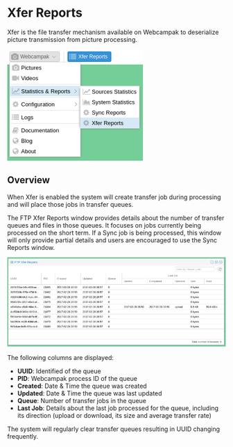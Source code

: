 # Xfer Reports

Xfer is the file transfer mechanism available on Webcampak to deserialize picture transmission from picture processing.

![Xfer Reports Menu](images/desktop.menu.xfer-reports.en.png)

## Overview

When Xfer is enabled the system will create transfer job during processing and will place those jobs in transfer queues. 

The FTP Xfer Reports window provides details about the number of transfer queues and files in those queues. It focuses on jobs currently being processed on the short term. If a Sync job is being processed, this window will only provide partial details and users are encouraged to use the Sync Reports window.

![Xfer Reports Window](images/desktop.xfer-reports.en.png)

The following columns are displayed:

* __UUID__: Identified of the queue
* __PID__: Webcampak process ID of the queue
* __Created__: Date & Time the queue was created
* __Updated__: Date & Time the queue was last updated
* __Queue__: Number of transfer jobs in the queue
* __Last Job__: Details about the last job processed for the queue, including its direction (upload or download, its size and average transfer rate)

The system will regularly clear transfer queues resulting in UUID changing frequently.





